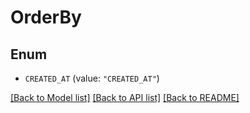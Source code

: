 # OrderBy

## Enum


* `CREATED_AT` (value: `"CREATED_AT"`)


[[Back to Model list]](../README.md#documentation-for-models) [[Back to API list]](../README.md#documentation-for-api-endpoints) [[Back to README]](../README.md)


